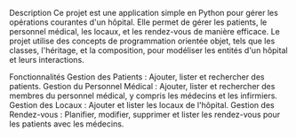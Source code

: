 Description
Ce projet est une application simple en Python pour gérer les opérations courantes d'un hôpital. Elle permet de gérer les patients,
le personnel médical, les locaux, et les rendez-vous de manière efficace. Le projet utilise des concepts de programmation orientée objet,
tels que les classes, l'héritage, et la composition, pour modéliser les entités d'un hôpital et leurs interactions.

Fonctionnalités
Gestion des Patients : Ajouter, lister et rechercher des patients.
Gestion du Personnel Médical : Ajouter, lister et rechercher des membres du personnel médical, y compris les médecins et les infirmiers.
Gestion des Locaux : Ajouter et lister les locaux de l'hôpital.
Gestion des Rendez-vous : Planifier, modifier, supprimer et lister les rendez-vous pour les patients avec les médecins.
